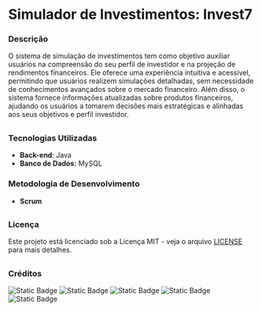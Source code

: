 # Simulador de Investimentos: Invest7

### Descrição

O sistema de simulação de investimentos tem como objetivo auxiliar usuários na compreensão do seu perfil de investidor e na projeção de rendimentos financeiros. Ele oferece uma experiência intuitiva e acessível, permitindo que usuários realizem simulações detalhadas, sem necessidade de conhecimentos avançados sobre o mercado financeiro. Além disso, o sistema fornece informações atualizadas sobre produtos financeiros, ajudando os usuários a tomarem decisões mais estratégicas e alinhadas aos seus objetivos e perfil investidor.

##

### Tecnologias Utilizadas

- **Back-end**: Java
- **Banco de Dados:** MySQL

### Metodologia de Desenvolvimento
- **Scrum** 

##

### Licença
Este projeto está licenciado sob a Licença MIT - veja o arquivo [LICENSE](LICENSE) para mais detalhes.

##

### Créditos
![Static Badge](https://img.shields.io/badge/Gustavo%20Sousa-github?logo=github&logoColor=white&labelColor=black&color=%23246cfb&cacheSecond=https%3A%2F%2Fgithub.com%2Fpucheranni)
![Static Badge](https://img.shields.io/badge/Leandro%20Sena-github?logo=github&logoColor=white&labelColor=black&color=%2353ab55&cacheSecond=https%3A%2F%2Fgithub.com%2FDev-LeandroSena)
![Static Badge](https://img.shields.io/badge/Leonardo%20Borges-github?logo=github&logoColor=white&labelColor=black&color=%23246cfb&cacheSecond=https%3A%2F%2Fgithub.com%2FLeonardoBorges)
![Static Badge](https://img.shields.io/badge/Thiago%20Ferrer-github?logo=github&logoColor=white&labelColor=black&color=%2353ab55&cacheSecond=https%3A%2F%2Fgithub.com%2Fthiagoferrer)
![Static Badge](https://img.shields.io/badge/Victória%20Rocha-github?logo=github&logoColor=white&labelColor=black&color=%23246cfb&cacheSecond=https%3A%2F%2Fgithub.com%2Fvicotirah)
